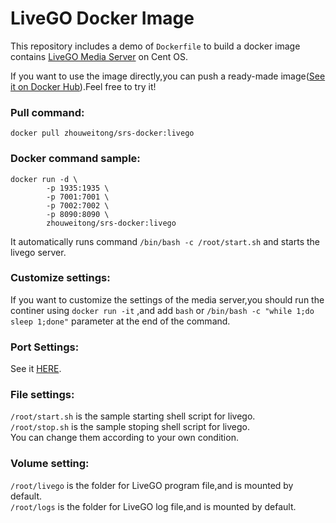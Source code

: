 # LiveGO Docker Image

This repository includes a demo of `Dockerfile` to build a docker image contains [LiveGO Media Server](https://github.com/gwuhaolin/livego) on Cent OS.  

If you want to use the image directly,you can push a ready-made image([See it on Docker Hub](https://hub.docker.com/r/zhouweitong/srs-docker/builds/)).Feel free to try it!  

### Pull command:  

`docker pull zhouweitong/srs-docker:livego`

### Docker command sample:  
  
```
docker run -d \
		-p 1935:1935 \
		-p 7001:7001 \
		-p 7002:7002 \
		-p 8090:8090 \
		zhouweitong/srs-docker:livego
```  
It automatically runs command `/bin/bash -c /root/start.sh` and starts the livego server. 

### Customize settings:
If you want to customize the settings of the media server,you should run the continer using `docker run -it` ,and add `bash` or `/bin/bash -c "while 1;do sleep 1;done"` parameter at the end of the command. 

### Port Settings:
See it [HERE](https://github.com/zhouweitong3/srs-docker/blob/livego/Port_Details.md).  

### File settings:
`/root/start.sh` is the sample starting shell script for livego.  
`/root/stop.sh` is the sample stoping shell script for livego.  
You can change them according to your own condition.  

### Volume setting:  

`/root/livego` is the folder for LiveGO program file,and is mounted by default.  
`/root/logs` is the folder for LiveGO log file,and is mounted by default.  